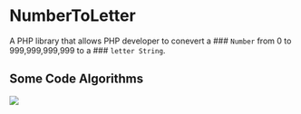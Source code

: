 # NumberToLetter
A PHP library that allows PHP developer to conevert a ### `Number` from 0 to 999,999,999,999 to a ### `letter String`.

## Some Code Algorithms
<img src="./assets/">
